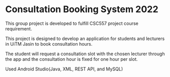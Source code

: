 # Consultation Booking System 2022

This group project is developed to fulfill CSC557 project course requirement.

This project is designed to develop an application for students and lecturers in UiTM Jasin to book consultation hours. 

The student will request a consultation slot with the chosen lecturer through the app and the consultation hour is fixed for one hour per slot.

Used Android Studio(Java, XML, REST API, and MySQL)
